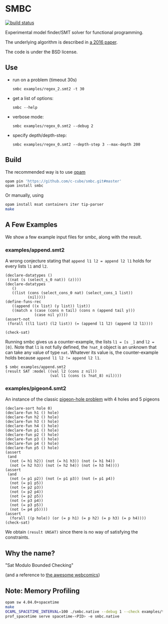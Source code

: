 # SMBC


[![build status](https://travis-ci.org/c-cube/smbc.svg?branch=master "build status")](https://travis-ci.org/c-cube/smbc)

Experimental model finder/SMT solver for functional programming.

The underlying algorithm is described in [a 2016 paper](https://hal.inria.fr/hal-01572531).

The code is under the BSD license.

## Use

- run on a problem (timeout 30s)

  ```
  smbc examples/regex_2.smt2 -t 30
  ```

- get a list of options:

  ```
  smbc --help
  ```

- verbose mode:

  ```
  smbc examples/regex_0.smt2 --debug 2
  ```

- specify depth/depth-step:

  ```
  smbc examples/regex_0.smt2 --depth-step 3 --max-depth 200
  ```

## Build

The recommended way is to use [opam](http://opam.ocaml.org/)

```sh
opam pin 'https://github.com/c-cube/smbc.git#master'
opam install smbc
```

Or manually, using

```sh
opam install msat containers iter tip-parser
make
```

## A Few Examples

We show a few example input files for smbc, along with the result.

### examples/append.smt2

A wrong conjecture stating that `append l1 l2 = append l2 l1`
holds for every lists `l1` and `l2`.

```smt2
(declare-datatypes ()
 ((nat (s (select_s_0 nat)) (z))))
(declare-datatypes
   ()
   ((list (cons (select_cons_0 nat) (select_cons_1 list))
          (nil))))
(define-funs-rec
   ((append ((x list) (y list)) list))
   ((match x (case (cons n tail) (cons n (append tail y)))
             (case nil y))))
(assert-not
 (forall ((l1 list) (l2 list)) (= (append l1 l2) (append l2 l1))))

(check-sat)
```

Running smbc gives us a counter-example, the lists `l1 = [s _]` and `l2 = [0]`.
Note that `l1` is not fully defined, the `?nat_8` object is an unknown
that can take any value of type `nat`. Whatever its value is,
the counter-example holds because `append l1 l2 != append l2 l1`.

```
$ smbc examples/append.smt2
(result SAT :model ((val l2 (cons z nil))
                    (val l1 (cons (s ?nat_8) nil))))
```

### examples/pigeon4.smt2

An instance of the classic
[pigeon-hole problem](https://en.wikipedia.org/wiki/Pigeonhole_principle)
with 4 holes and 5 pigeons

```smt2
(declare-sort hole 0)
(declare-fun h1 () hole)
(declare-fun h2 () hole)
(declare-fun h3 () hole)
(declare-fun h4 () hole)
(declare-fun p1 () hole)
(declare-fun p2 () hole)
(declare-fun p3 () hole)
(declare-fun p4 () hole)
(declare-fun p5 () hole)
(assert
 (and
  (not (= h1 h2)) (not (= h1 h3)) (not (= h1 h4))
  (not (= h2 h3)) (not (= h2 h4)) (not (= h3 h4))))
(assert
 (and
  (not (= p1 p2)) (not (= p1 p3)) (not (= p1 p4))
  (not (= p1 p5))
  (not (= p2 p3))
  (not (= p2 p4))
  (not (= p2 p5))
  (not (= p3 p4))
  (not (= p3 p5))
  (not (= p4 p5))))
(assert
  (forall ((p hole)) (or (= p h1) (= p h2) (= p h3) (= p h4))))
(check-sat)
```

We obtain `(result UNSAT)` since there is no way of satisfying
the constraints.

## Why the name?

"Sat Modulo Bounded Checking"

(and a reference to [the awesome webcomics](http://smbc-comics.com))


## Note: Memory Profiling

```sh
opam sw 4.04.0+spacetime
make
OCAML_SPACETIME_INTERVAL=100 ./smbc.native --debug 1 --check examples/ty_infer.lisp
prof_spacetime serve spacetime-<PID> -e smbc.native
```
